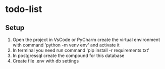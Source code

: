 # todo-list

## Setup
1. Open the project in VsCode or PyCharm create the virtual environment with command 'python -m venv env' and activate it
2. In terminal you need run command 'pip install -r requirements.txt'
3. In postgressql create the compound for this database
4. Create file .env with db settings
